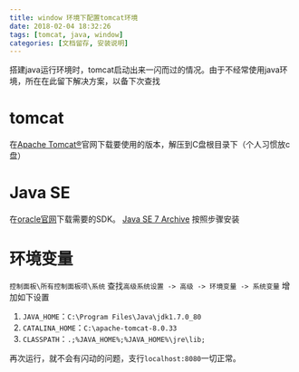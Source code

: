 ```yaml
---
title: window 环境下配置tomcat环境
date: 2018-02-04 18:32:26
tags: [tomcat, java, window]
categories: [文档留存, 安装说明]
---
```


搭建java运行环境时，tomcat启动出来一闪而过的情况。由于不经常使用java环境，所在在此留下解决方案，以备下次查找
<!-- more -->
# tomcat

在[Apache Tomcat®](https://tomcat.apache.org/download-80.cgi)官网下载要使用的版本，解压到C盘根目录下（个人习惯放c盘）

# Java SE

在[oracle官网](http://www.oracle.com/technetwork/java/javase/downloads/index.html)下载需要的SDK。
[Java SE 7 Archive](http://www.oracle.com/technetwork/java/javase/downloads/java-archive-downloads-javase7-521261.html)
按照步骤安装

# 环境变量

`控制面板\所有控制面板项\系统` 查找`高级系统设置 -> 高级 -> 环境变量 -> 系统变量` 增加如下设置

1. `JAVA_HOME`：`C:\Program Files\Java\jdk1.7.0_80`
2. `CATALINA_HOME`：`C:\apache-tomcat-8.0.33`
3. `CLASSPATH`：`.;%JAVA_HOME%;%JAVA_HOME%\jre\lib;`

再次运行，就不会有闪动的问题，支行`localhost:8080`一切正常。